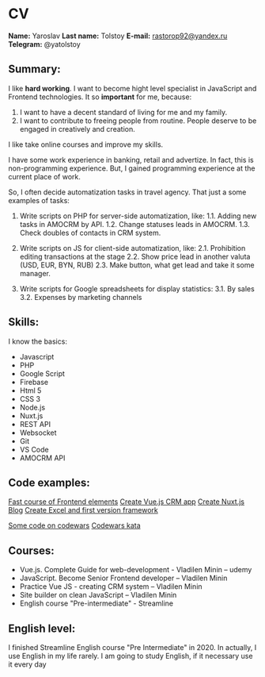 # CV
**Name:** Yaroslav
**Last name:** Tolstoy
**E-mail:** rastorop92@yandex.ru
**Telegram:** @yatolstoy

## Summary:
I like **hard working**. I want to become hight level specialist in JavaScript and Frontend technologies.
It so **important** for me, because:
1. I want to have a decent standard of living for me and my family.
2. I want to contribute to freeing people from routine. People deserve to be engaged in creatively and creation.

I like take online courses and improve my skills.

I have some work experience in banking, retail and advertize. In fact, this is non-programming experience.
But, I gained programming experience at the current place of work.

So, I often decide automatization tasks in travel agency. That just a some examples of tasks:
1. Write scripts on PHP for server-side automatization, like:
1.1. Adding new tasks in AMOCRM by API.
1.2. Change statuses leads in AMOCRM.
1.3. Check doubles of contacts in CRM system.

2. Write scripts on JS for client-side automatization, like:
2.1. Prohibition editing transactions at the stage
2.2. Show price lead in another valuta (USD, EUR, BYN, RUB)
2.3. Make button, what get lead and take it some manager.

3. Write scripts for Google spreadsheets for display statistics:
3.1. By sales
3.2. Expenses by marketing channels

## Skills:
I know the basics:
* Javascript
* PHP
* Google Script
* Firebase
* Html 5
* CSS 3
* Node.js
* Nuxt.js
* REST API
* Websocket
* Git
* VS Code
* AMOCRM API

## Code examples:
[Fast course of Frontend elements](https://github.com/yatolstoy/vm-bot-course)
[Create Vue.js CRM app](https://github.com/yatolstoy/vm-crmApp)
[Create Nuxt.js Blog](https://github.com/yatolstoy/vm-blog)
[Create Excel and first version framework](https://github.com/yatolstoy/excel)

[Some code on codewars](https://www.codewars.com/kata/546f922b54af40e1e90001da)
[Codewars kata](https://www.codewars.com/kata/reviews/55f8abdcb692958d4800000f/groups/60aea914fcb6fc00019f430d)

## Courses:
* Vue.js. Complete Guide for web-development - Vladilen Minin – udemy
* JavaScript. Become Senior Frontend developer – Vladilen Minin
* Practice Vue JS - creating CRM system – Vladilen Minin
* Site builder on clean JavaScript – Vladilen Minin
* English course "Pre-intermediate" - Streamline

## English level:
I finished Streamline English course "Pre Intermediate" in 2020.
In actually, I use English in my life rarely.
I am going to study English, if it necessary use it every day

